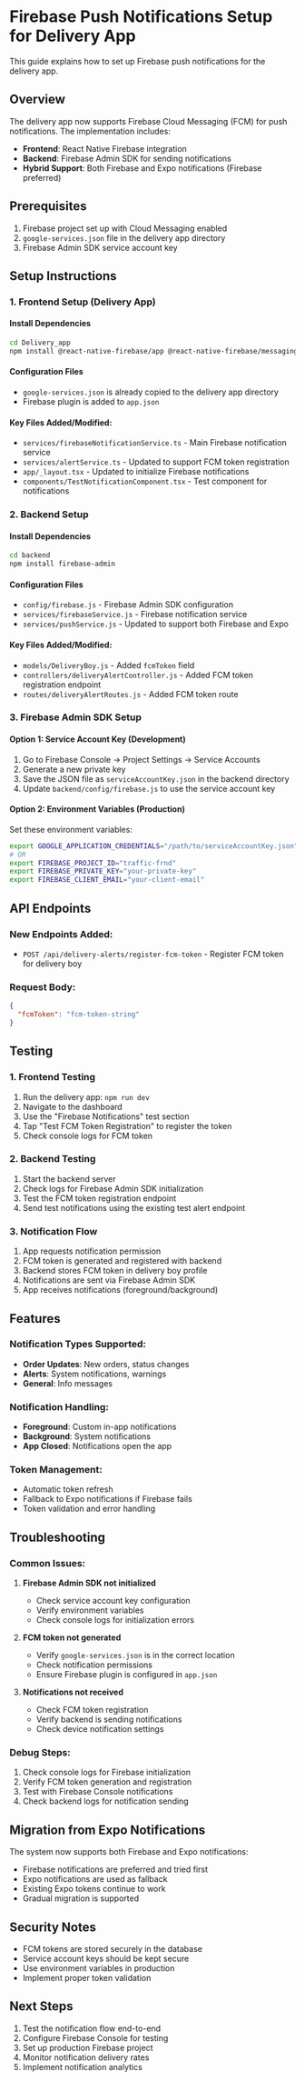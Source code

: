# Firebase Push Notifications Setup for Delivery App

This guide explains how to set up Firebase push notifications for the delivery app.

## Overview

The delivery app now supports Firebase Cloud Messaging (FCM) for push notifications. The implementation includes:

- **Frontend**: React Native Firebase integration
- **Backend**: Firebase Admin SDK for sending notifications
- **Hybrid Support**: Both Firebase and Expo notifications (Firebase preferred)

## Prerequisites

1. Firebase project set up with Cloud Messaging enabled
2. `google-services.json` file in the delivery app directory
3. Firebase Admin SDK service account key

## Setup Instructions

### 1. Frontend Setup (Delivery App)

#### Install Dependencies
```bash
cd Delivery_app
npm install @react-native-firebase/app @react-native-firebase/messaging
```

#### Configuration Files
- `google-services.json` is already copied to the delivery app directory
- Firebase plugin is added to `app.json`

#### Key Files Added/Modified:
- `services/firebaseNotificationService.ts` - Main Firebase notification service
- `services/alertService.ts` - Updated to support FCM token registration
- `app/_layout.tsx` - Updated to initialize Firebase notifications
- `components/TestNotificationComponent.tsx` - Test component for notifications

### 2. Backend Setup

#### Install Dependencies
```bash
cd backend
npm install firebase-admin
```

#### Configuration Files
- `config/firebase.js` - Firebase Admin SDK configuration
- `services/firebaseService.js` - Firebase notification service
- `services/pushService.js` - Updated to support both Firebase and Expo

#### Key Files Added/Modified:
- `models/DeliveryBoy.js` - Added `fcmToken` field
- `controllers/deliveryAlertController.js` - Added FCM token registration endpoint
- `routes/deliveryAlertRoutes.js` - Added FCM token route

### 3. Firebase Admin SDK Setup

#### Option 1: Service Account Key (Development)
1. Go to Firebase Console → Project Settings → Service Accounts
2. Generate a new private key
3. Save the JSON file as `serviceAccountKey.json` in the backend directory
4. Update `backend/config/firebase.js` to use the service account key

#### Option 2: Environment Variables (Production)
Set these environment variables:
```bash
export GOOGLE_APPLICATION_CREDENTIALS="/path/to/serviceAccountKey.json"
# OR
export FIREBASE_PROJECT_ID="traffic-frnd"
export FIREBASE_PRIVATE_KEY="your-private-key"
export FIREBASE_CLIENT_EMAIL="your-client-email"
```

## API Endpoints

### New Endpoints Added:
- `POST /api/delivery-alerts/register-fcm-token` - Register FCM token for delivery boy

### Request Body:
```json
{
  "fcmToken": "fcm-token-string"
}
```

## Testing

### 1. Frontend Testing
1. Run the delivery app: `npm run dev`
2. Navigate to the dashboard
3. Use the "Firebase Notifications" test section
4. Tap "Test FCM Token Registration" to register the token
5. Check console logs for FCM token

### 2. Backend Testing
1. Start the backend server
2. Check logs for Firebase Admin SDK initialization
3. Test the FCM token registration endpoint
4. Send test notifications using the existing test alert endpoint

### 3. Notification Flow
1. App requests notification permission
2. FCM token is generated and registered with backend
3. Backend stores FCM token in delivery boy profile
4. Notifications are sent via Firebase Admin SDK
5. App receives notifications (foreground/background)

## Features

### Notification Types Supported:
- **Order Updates**: New orders, status changes
- **Alerts**: System notifications, warnings
- **General**: Info messages

### Notification Handling:
- **Foreground**: Custom in-app notifications
- **Background**: System notifications
- **App Closed**: Notifications open the app

### Token Management:
- Automatic token refresh
- Fallback to Expo notifications if Firebase fails
- Token validation and error handling

## Troubleshooting

### Common Issues:

1. **Firebase Admin SDK not initialized**
   - Check service account key configuration
   - Verify environment variables
   - Check console logs for initialization errors

2. **FCM token not generated**
   - Verify `google-services.json` is in the correct location
   - Check notification permissions
   - Ensure Firebase plugin is configured in `app.json`

3. **Notifications not received**
   - Check FCM token registration
   - Verify backend is sending notifications
   - Check device notification settings

### Debug Steps:
1. Check console logs for Firebase initialization
2. Verify FCM token generation and registration
3. Test with Firebase Console notifications
4. Check backend logs for notification sending

## Migration from Expo Notifications

The system now supports both Firebase and Expo notifications:
- Firebase notifications are preferred and tried first
- Expo notifications are used as fallback
- Existing Expo tokens continue to work
- Gradual migration is supported

## Security Notes

- FCM tokens are stored securely in the database
- Service account keys should be kept secure
- Use environment variables in production
- Implement proper token validation

## Next Steps

1. Test the notification flow end-to-end
2. Configure Firebase Console for testing
3. Set up production Firebase project
4. Monitor notification delivery rates
5. Implement notification analytics
